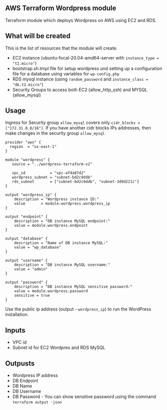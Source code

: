 ## AWS Terraform Wordpress module

Terraform module which deploys Wordpress on AWS using EC2 and RDS.

## What will be created

This is the list of resources that the module will create.

- EC2 instance (ubuntu-focal-20.04-amd64-server with ```instance_type = "t2.micro"```)
- bootstrap.sh.tmpl file for setup wordpress und setting up a configuration file for a database using variables for ```wp-config.php```
- RDS mysql instance (using ```random_password``` and ```instance_class = "db.t2.micro"```)
- Security Groups to access both EC2 (allow_http_ssh) and MYSQL (allow_mysql) 

## Usage

Ingress for Security group ```allow_mysql``` covers only ```cidr_blocks = ["172.31.0.0/16"]```.
If you have another cidr blocks IPs addresses, then make changes in the security group ```allow_mysql```

```hcl
provider "aws" {
  region  = "us-east-1"
}

module "wordpress" {
   source = "../wordpress-terraform-v2"

   vpc_id           = "vpc-af4a87d2"
   wordpress_subnet = "subnet-bd2c9ddb"
   rds_subnet       = ["subnet-bd2c9ddb", "subnet-3d9d221c"]
}

output "wordpress_ip" {
    description = "Wordpress instance ID:"
    value       = module.wordpress.wordpress_ip
}

output "endpoint" {
    description = "DB instance MySQL endpoint:"
    value = module.wordpress.endpoint
}

output "database" {
    description = "Name of DB instance MySQL:"
    value = "wp_database"
}

output "username" {
    description = "DB instance MySQL username:"
    value = "admin"
}

output "password" {
    description = "DB instance MySQL sensitive password:"
    value = module.wordpress.password
    sensitive = true
}
```

Use the public ip address (output - ```wordpress_ip```) to run the WordPress installation. 

## Inputs

- VPC id
- Subnet id for EC2 Wordpres and RDS MySQL

## Outpusts

- Wordpress IP address
- DB Endpoint
- DB Name
- DB Username
- DB Password - You can show sensitive password using the command ```terraform output -json```